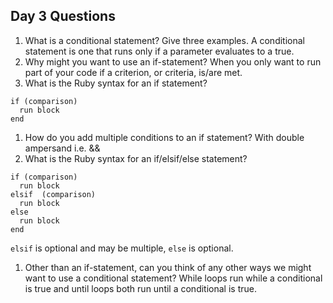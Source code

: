 ## Day 3 Questions

1. What is a conditional statement? Give three examples.
A conditional statement is one that runs only if a parameter evaluates to a true.
1. Why might you want to use an if-statement?
When you only want to run part of your code if a criterion, or criteria, is/are met.
1. What is the Ruby syntax for an if statement?
```
if (comparison)
  run block
end
```

1. How do you add multiple conditions to an if statement?
With double ampersand i.e. &&
1. What is the Ruby syntax for an if/elsif/else statement?
```
if (comparison)
  run block
elsif  (comparison)
  run block
else
  run block
end
```
`elsif` is optional and may be multiple, `else` is optional.

1. Other than an if-statement, can you think of any other ways we might want to use a conditional statement?
While loops run while a conditional is true and until loops both run until a conditional is true.

